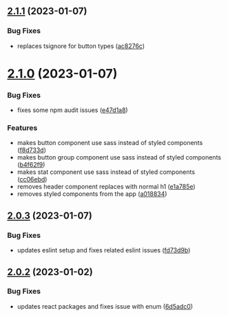 ## [2.1.1](https://github.com/chazmcgrill/cell-automaton/compare/v2.1.0...v2.1.1) (2023-01-07)


### Bug Fixes

* replaces tsignore for button types ([ac8276c](https://github.com/chazmcgrill/cell-automaton/commit/ac8276c1862524ac3ece2cdab27d40f6c683f9e7))

# [2.1.0](https://github.com/chazmcgrill/cell-automaton/compare/v2.0.3...v2.1.0) (2023-01-07)


### Bug Fixes

* fixes some npm audit issues ([e47d1a8](https://github.com/chazmcgrill/cell-automaton/commit/e47d1a8216824e572f51c7f181831297517e2d29))


### Features

* makes button component use sass instead of styled components ([f8d733d](https://github.com/chazmcgrill/cell-automaton/commit/f8d733d85c0b7497759b621c528891cd8ee41117))
* makes button group component use sass instead of styled components ([b4f62f9](https://github.com/chazmcgrill/cell-automaton/commit/b4f62f9ce68c732a0e789a8c6702f6605518b68f))
* makes stat component use sass instead of styled components ([cc06ebd](https://github.com/chazmcgrill/cell-automaton/commit/cc06ebd1f85b61605a8af65565c5b98ca413cff9))
* removes header component replaces with normal h1 ([e1a785e](https://github.com/chazmcgrill/cell-automaton/commit/e1a785eefd72aec471b0a94cd52b9b49355619c4))
* removes styled components from the app ([a018834](https://github.com/chazmcgrill/cell-automaton/commit/a018834ac7d3c49455b7c4f7b0638d02905b3257))

## [2.0.3](https://github.com/chazmcgrill/cell-automaton/compare/v2.0.2...v2.0.3) (2023-01-07)


### Bug Fixes

* updates eslint setup and fixes related eslint issues ([fd73d9b](https://github.com/chazmcgrill/cell-automaton/commit/fd73d9b0c83e98829b473f30c13cd051f8dec696))

## [2.0.2](https://github.com/chazmcgrill/cell-automaton/compare/v2.0.1...v2.0.2) (2023-01-02)


### Bug Fixes

* updates react packages and fixes issue with enum ([6d5adc0](https://github.com/chazmcgrill/cell-automaton/commit/6d5adc0c24488b213bcda1a974f2e144f3cec997))
